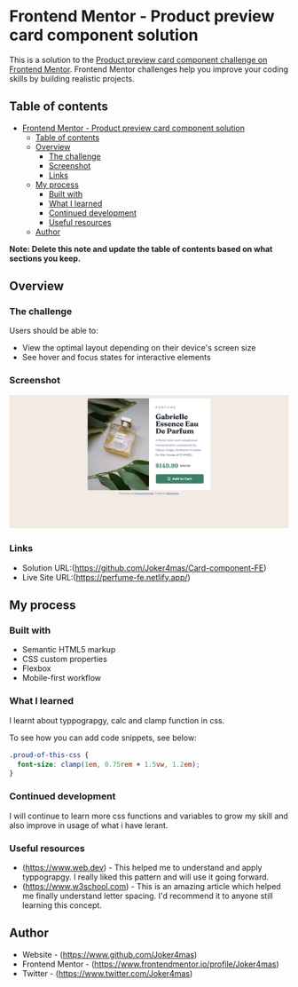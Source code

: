 # Frontend Mentor - Product preview card component solution

This is a solution to the [Product preview card component challenge on Frontend Mentor](https://www.frontendmentor.io/challenges/product-preview-card-component-GO7UmttRfa). Frontend Mentor challenges help you improve your coding skills by building realistic projects. 

## Table of contents

- [Frontend Mentor - Product preview card component solution](#frontend-mentor---product-preview-card-component-solution)
  - [Table of contents](#table-of-contents)
  - [Overview](#overview)
    - [The challenge](#the-challenge)
    - [Screenshot](#screenshot)
    - [Links](#links)
  - [My process](#my-process)
    - [Built with](#built-with)
    - [What I learned](#what-i-learned)
    - [Continued development](#continued-development)
    - [Useful resources](#useful-resources)
  - [Author](#author)

**Note: Delete this note and update the table of contents based on what sections you keep.**

## Overview

### The challenge

Users should be able to:

- View the optimal layout depending on their device's screen size
- See hover and focus states for interactive elements

### Screenshot

![](./images/desk-og.png)

### Links

- Solution URL:(https://github.com/Joker4mas/Card-component-FE)
- Live Site URL:(https://perfume-fe.netlify.app/)

## My process

### Built with

- Semantic HTML5 markup
- CSS custom properties
- Flexbox
- Mobile-first workflow

### What I learned

I learnt about typpograpgy, calc and clamp function in css.

To see how you can add code snippets, see below:

```css
.proud-of-this-css {
  font-size: clamp(1em, 0.75rem + 1.5vw, 1.2em);
}
```

### Continued development

I will continue to learn more css functions and variables to grow my skill and also improve in usage of what i have lerant.

### Useful resources

- (https://www.web.dev) - This helped me to understand and apply typpograpgy. I really liked this pattern and will use it going forward.
- (https://www.w3school.com) - This is an amazing article which helped me finally understand letter spacing. I'd recommend it to anyone still learning this concept.

## Author

- Website - (https://www.github.com/Joker4mas)
- Frontend Mentor - (https://www.frontendmentor.io/profile/Joker4mas)
- Twitter - (https://www.twitter.com/Joker4mas)
